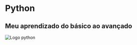 # Python
## Meu aprendizado do básico ao avançado

<img src="https://i.pinimg.com/originals/82/a2/18/82a2188c985ce75402ae44fc43fe7e5e.png" alt="Logo python">

